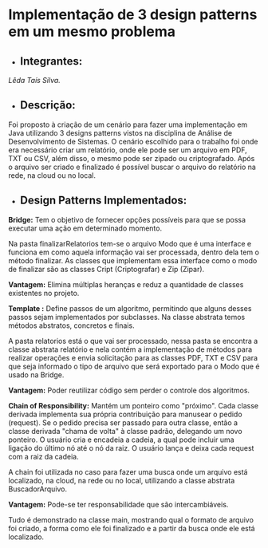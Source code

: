 # Implementação de 3 design patterns em um mesmo problema

* ## **Integrantes:**
 
_Lêda Taís Silva._  

* ## **Descrição**:

Foi proposto à criação de um cenário para fazer uma implementação em Java utilizando 3 designs patterns vistos na disciplina de Análise de Desenvolvimento de Sistemas. 
O cenário escolhido para o trabalho foi onde era necessário criar um relatório, onde ele pode ser um arquivo em PDF, TXT ou CSV, além disso, o mesmo pode ser zipado ou criptografado. Após o arquivo ser criado e finalizado é possível buscar o arquivo do relatório na rede, na cloud ou no local.


* ## **Design Patterns Implementados**:

**Bridge:** Tem o objetivo de fornecer opções possíveis para que se possa executar uma ação em determinado momento.

Na pasta finalizarRelatorios tem-se o arquivo Modo que é uma interface e funciona em como aquela informação vai ser processada, dentro dela tem o método finalizar. As classes que implementam essa interface como o modo de finalizar são as classes  Cript (Criptografar) e Zip (Zipar). 

**Vantagem:** Elimina múltiplas heranças e reduz a quantidade de classes existentes no projeto.

**Template :** Define passos de um algoritmo, permitindo que alguns desses passos sejam implementados por subclasses. Na classe abstrata temos métodos abstratos, concretos e finais.  

A pasta relatorios está o que vai ser processado, nessa pasta se encontra a classe abstrata relatório e nela contém a implementação de métodos para realizar operações e envia solicitação para as classes PDF, TXT e CSV para que seja informado o tipo de arquivo que será exportado para o Modo que é usado na Bridge. 

**Vantagem:** Poder reutilizar código sem perder o controle dos algoritmos. 

**Chain of Responsibility:** Mantém um ponteiro como "próximo". Cada classe derivada implementa sua própria contribuição para manusear o pedido (request). Se o pedido precisa ser passado para outra classe, então a classe derivada "chama de volta" à classe padrão, delegando um novo ponteiro.  O usuário cria e encadeia a cadeia, a qual pode incluir uma ligação do último nó até o nó da raiz. O usuário lança e deixa cada request com a raiz da cadeia. 

A chain foi utilizada  no caso para fazer  uma busca onde um arquivo está localizado, na cloud, na rede ou no local, utilizando a classe abstrata BuscadorArquivo.  

**Vantagem:** Pode-se ter responsabilidade que são intercambiáveis.

Tudo é demonstrado na classe main, mostrando qual o formato de arquivo foi criado, a forma como ele foi finalizado e a partir da busca onde ele está localizado.
